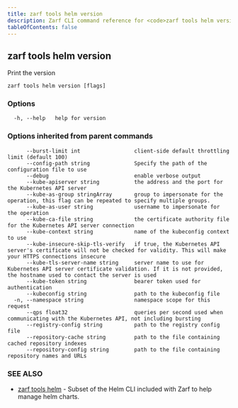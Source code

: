 ```yaml
---
title: zarf tools helm version
description: Zarf CLI command reference for <code>zarf tools helm version</code>.
tableOfContents: false
---
```


<!-- Page generated by Zarf; DO NOT EDIT -->

## zarf tools helm version

Print the version

```
zarf tools helm version [flags]
```

### Options

```
  -h, --help   help for version
```

### Options inherited from parent commands

```
      --burst-limit int                 client-side default throttling limit (default 100)
      --config-path string              Specify the path of the configuration file to use
      --debug                           enable verbose output
      --kube-apiserver string           the address and the port for the Kubernetes API server
      --kube-as-group stringArray       group to impersonate for the operation, this flag can be repeated to specify multiple groups.
      --kube-as-user string             username to impersonate for the operation
      --kube-ca-file string             the certificate authority file for the Kubernetes API server connection
      --kube-context string             name of the kubeconfig context to use
      --kube-insecure-skip-tls-verify   if true, the Kubernetes API server's certificate will not be checked for validity. This will make your HTTPS connections insecure
      --kube-tls-server-name string     server name to use for Kubernetes API server certificate validation. If it is not provided, the hostname used to contact the server is used
      --kube-token string               bearer token used for authentication
      --kubeconfig string               path to the kubeconfig file
  -n, --namespace string                namespace scope for this request
      --qps float32                     queries per second used when communicating with the Kubernetes API, not including bursting
      --registry-config string          path to the registry config file
      --repository-cache string         path to the file containing cached repository indexes
      --repository-config string        path to the file containing repository names and URLs
```

### SEE ALSO

* [zarf tools helm](/commands/zarf_tools_helm/)	 - Subset of the Helm CLI included with Zarf to help manage helm charts.

